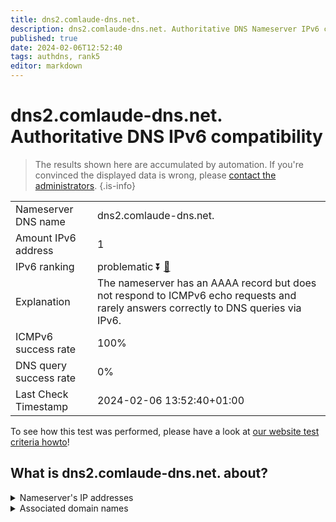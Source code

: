 ```yaml
---
title: dns2.comlaude-dns.net.
description: dns2.comlaude-dns.net. Authoritative DNS Nameserver IPv6 compatibility
published: true
date: 2024-02-06T12:52:40
tags: authdns, rank5
editor: markdown
---
```


# dns2.comlaude-dns.net. Authoritative DNS IPv6 compatibility

> The results shown here are accumulated by automation. If you're convinced the displayed data is wrong, please [contact the administrators](/howto/chat). 
{.is-info}




|   |   |
| - | - |
| Nameserver DNS name | dns2.comlaude-dns.net.
| Amount IPv6 address | 1
| IPv6 ranking | problematic :arrow_double_down: [🔗](/howto/ranking) |
| Explanation | The nameserver has an AAAA record but does not respond to ICMPv6 echo requests and rarely answers correctly to DNS queries via IPv6. |
| ICMPv6 success rate | 100%|
| DNS query success rate | 0% |
| Last Check Timestamp | 2024-02-06 13:52:40+01:00 |

To see how this test was performed, please have a look at [our website test criteria howto](/howto/testcriteria/authdns)!


## What is dns2.comlaude-dns.net. about?




<details>
<summary>Nameserver's IP addresses</summary>

2a00:edc0:6259:7:10::2

</details>



<details>
<summary>Associated domain names</summary>

www.lundbeck.com

</details>
